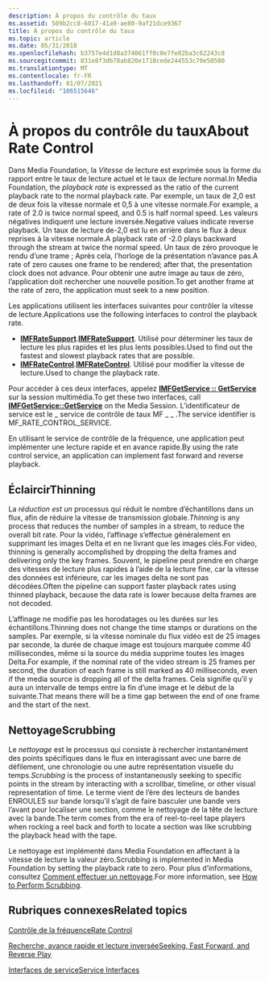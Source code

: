 ```yaml
---
description: À propos du contrôle du taux
ms.assetid: 509b2cc8-6017-41a9-ae80-9af21dce9367
title: À propos du contrôle du taux
ms.topic: article
ms.date: 05/31/2018
ms.openlocfilehash: b3757e4d1d8a374061ff0c0e7fe02ba3c62243c8
ms.sourcegitcommit: 831e8f3db78ab820e1710cede244553c70e50500
ms.translationtype: MT
ms.contentlocale: fr-FR
ms.lasthandoff: 01/07/2021
ms.locfileid: "106515646"
---
```

# <a name="about-rate-control"></a><span data-ttu-id="20924-103">À propos du contrôle du taux</span><span class="sxs-lookup"><span data-stu-id="20924-103">About Rate Control</span></span>

<span data-ttu-id="20924-104">Dans Media Foundation, la *Vitesse* de lecture est exprimée sous la forme du rapport entre le taux de lecture actuel et le taux de lecture normal.</span><span class="sxs-lookup"><span data-stu-id="20924-104">In Media Foundation, the *playback rate* is expressed as the ratio of the current playback rate to the normal playback rate.</span></span> <span data-ttu-id="20924-105">Par exemple, un taux de 2,0 est de deux fois la vitesse normale et 0,5 à une vitesse normale.</span><span class="sxs-lookup"><span data-stu-id="20924-105">For example, a rate of 2.0 is twice normal speed, and 0.5 is half normal speed.</span></span> <span data-ttu-id="20924-106">Les valeurs négatives indiquent une lecture inversée.</span><span class="sxs-lookup"><span data-stu-id="20924-106">Negative values indicate reverse playback.</span></span> <span data-ttu-id="20924-107">Un taux de lecture de-2,0 est lu en arrière dans le flux à deux reprises à la vitesse normale.</span><span class="sxs-lookup"><span data-stu-id="20924-107">A playback rate of -2.0 plays backward through the stream at twice the normal speed.</span></span> <span data-ttu-id="20924-108">Un taux de zéro provoque le rendu d’une trame ; Après cela, l’horloge de la présentation n’avance pas.</span><span class="sxs-lookup"><span data-stu-id="20924-108">A rate of zero causes one frame to be rendered; after that, the presentation clock does not advance.</span></span> <span data-ttu-id="20924-109">Pour obtenir une autre image au taux de zéro, l’application doit rechercher une nouvelle position.</span><span class="sxs-lookup"><span data-stu-id="20924-109">To get another frame at the rate of zero, the application must seek to a new position.</span></span>

<span data-ttu-id="20924-110">Les applications utilisent les interfaces suivantes pour contrôler la vitesse de lecture.</span><span class="sxs-lookup"><span data-stu-id="20924-110">Applications use the following interfaces to control the playback rate.</span></span>

-   <span data-ttu-id="20924-111">[**IMFRateSupport**](/windows/desktop/api/mfidl/nn-mfidl-imfratesupport).</span><span class="sxs-lookup"><span data-stu-id="20924-111">[**IMFRateSupport**](/windows/desktop/api/mfidl/nn-mfidl-imfratesupport).</span></span> <span data-ttu-id="20924-112">Utilisé pour déterminer les taux de lecture les plus rapides et les plus lents possibles.</span><span class="sxs-lookup"><span data-stu-id="20924-112">Used to find out the fastest and slowest playback rates that are possible.</span></span>
-   <span data-ttu-id="20924-113">[**IMFRateControl**](/windows/desktop/api/mfidl/nn-mfidl-imfratecontrol).</span><span class="sxs-lookup"><span data-stu-id="20924-113">[**IMFRateControl**](/windows/desktop/api/mfidl/nn-mfidl-imfratecontrol).</span></span> <span data-ttu-id="20924-114">Utilisé pour modifier la vitesse de lecture.</span><span class="sxs-lookup"><span data-stu-id="20924-114">Used to change the playback rate.</span></span>

<span data-ttu-id="20924-115">Pour accéder à ces deux interfaces, appelez [**IMFGetService :: GetService**](/windows/desktop/api/mfidl/nf-mfidl-imfgetservice-getservice) sur la session multimédia.</span><span class="sxs-lookup"><span data-stu-id="20924-115">To get these two interfaces, call [**IMFGetService::GetService**](/windows/desktop/api/mfidl/nf-mfidl-imfgetservice-getservice) on the Media Session.</span></span> <span data-ttu-id="20924-116">L’identificateur de service est le \_ service de contrôle de taux MF \_ \_ .</span><span class="sxs-lookup"><span data-stu-id="20924-116">The service identifier is MF\_RATE\_CONTROL\_SERVICE.</span></span>

<span data-ttu-id="20924-117">En utilisant le service de contrôle de la fréquence, une application peut implémenter une lecture rapide et en avance rapide.</span><span class="sxs-lookup"><span data-stu-id="20924-117">By using the rate control service, an application can implement fast forward and reverse playback.</span></span>

## <a name="thinning"></a><span data-ttu-id="20924-118">Éclaircir</span><span class="sxs-lookup"><span data-stu-id="20924-118">Thinning</span></span>

<span data-ttu-id="20924-119">La *réduction est un* processus qui réduit le nombre d’échantillons dans un flux, afin de réduire la vitesse de transmission globale.</span><span class="sxs-lookup"><span data-stu-id="20924-119">*Thinning* is any process that reduces the number of samples in a stream, to reduce the overall bit rate.</span></span> <span data-ttu-id="20924-120">Pour la vidéo, l’affinage s’effectue généralement en supprimant les images Delta et en ne livrant que les images clés.</span><span class="sxs-lookup"><span data-stu-id="20924-120">For video, thinning is generally accomplished by dropping the delta frames and delivering only the key frames.</span></span> <span data-ttu-id="20924-121">Souvent, le pipeline peut prendre en charge des vitesses de lecture plus rapides à l’aide de la lecture fine, car la vitesse des données est inférieure, car les images delta ne sont pas décodées.</span><span class="sxs-lookup"><span data-stu-id="20924-121">Often the pipeline can support faster playback rates using thinned playback, because the data rate is lower because delta frames are not decoded.</span></span>

<span data-ttu-id="20924-122">L’affinage ne modifie pas les horodatages ou les durées sur les échantillons.</span><span class="sxs-lookup"><span data-stu-id="20924-122">Thinning does not change the time stamps or durations on the samples.</span></span> <span data-ttu-id="20924-123">Par exemple, si la vitesse nominale du flux vidéo est de 25 images par seconde, la durée de chaque image est toujours marquée comme 40 millisecondes, même si la source du média supprime toutes les images Delta.</span><span class="sxs-lookup"><span data-stu-id="20924-123">For example, if the nominal rate of the video stream is 25 frames per second, the duration of each frame is still marked as 40 milliseconds, even if the media source is dropping all of the delta frames.</span></span> <span data-ttu-id="20924-124">Cela signifie qu’il y aura un intervalle de temps entre la fin d’une image et le début de la suivante.</span><span class="sxs-lookup"><span data-stu-id="20924-124">That means there will be a time gap between the end of one frame and the start of the next.</span></span>

## <a name="scrubbing"></a><span data-ttu-id="20924-125">Nettoyage</span><span class="sxs-lookup"><span data-stu-id="20924-125">Scrubbing</span></span>

<span data-ttu-id="20924-126">Le *nettoyage* est le processus qui consiste à rechercher instantanément des points spécifiques dans le flux en interagissant avec une barre de défilement, une chronologie ou une autre représentation visuelle du temps.</span><span class="sxs-lookup"><span data-stu-id="20924-126">*Scrubbing* is the process of instantaneously seeking to specific points in the stream by interacting with a scrollbar, timeline, or other visual representation of time.</span></span> <span data-ttu-id="20924-127">Le terme vient de l’ère des lecteurs de bandes ENROULES sur bande lorsqu’il s’agit de faire basculer une bande vers l’avant pour localiser une section, comme le nettoyage de la tête de lecture avec la bande.</span><span class="sxs-lookup"><span data-stu-id="20924-127">The term comes from the era of reel-to-reel tape players when rocking a reel back and forth to locate a section was like scrubbing the playback head with the tape.</span></span>

<span data-ttu-id="20924-128">Le nettoyage est implémenté dans Media Foundation en affectant à la vitesse de lecture la valeur zéro.</span><span class="sxs-lookup"><span data-stu-id="20924-128">Scrubbing is implemented in Media Foundation by setting the playback rate to zero.</span></span> <span data-ttu-id="20924-129">Pour plus d’informations, consultez [Comment effectuer un nettoyage](how-to-perform-scrubbing.md).</span><span class="sxs-lookup"><span data-stu-id="20924-129">For more information, see [How to Perform Scrubbing](how-to-perform-scrubbing.md).</span></span>

## <a name="related-topics"></a><span data-ttu-id="20924-130">Rubriques connexes</span><span class="sxs-lookup"><span data-stu-id="20924-130">Related topics</span></span>

<dl> <dt>

[<span data-ttu-id="20924-131">Contrôle de la fréquence</span><span class="sxs-lookup"><span data-stu-id="20924-131">Rate Control</span></span>](rate-control.md)
</dt> <dt>

[<span data-ttu-id="20924-132">Recherche, avance rapide et lecture inversée</span><span class="sxs-lookup"><span data-stu-id="20924-132">Seeking, Fast Forward, and Reverse Play</span></span>](seeking--fast-forward--and-reverse-play.md)
</dt> <dt>

[<span data-ttu-id="20924-133">Interfaces de service</span><span class="sxs-lookup"><span data-stu-id="20924-133">Service Interfaces</span></span>](service-interfaces.md)
</dt> </dl>

 

 



